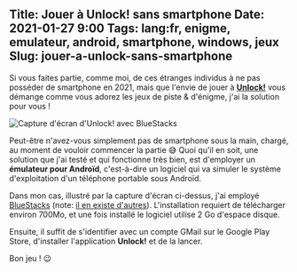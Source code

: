 Title: Jouer à Unlock! sans smartphone
Date: 2021-01-27 9:00
Tags: lang:fr, enigme, emulateur, android, smartphone, windows, jeux
Slug: jouer-a-unlock-sans-smartphone
---

Si vous faites partie, comme moi, de ces étranges individus à ne pas posséder de smartphone en 2021,
mais que l'envie de jouer à [**Unlock!**](https://www.spacecowboys.fr/unlock)
vous démange comme vous adorez les jeux de piste & d'énigme,
j'ai la solution pour vous !

![Capture d'écran d'Unlock! avec BlueStacks](images/2021/01/unlock.png)

Peut-être n'avez-vous simplement pas de smartphone sous la main, chargé, au moment de vouloir commencer la partie 😅
Quoi qu'il en soit, une solution que j'ai testé et qui fonctionne très bien, est d'employer un **émulateur pour Androïd**,
c'est-à-dire un logiciel qui va simuler le système d'exploitation d'un téléphone portable sous Androïd.

Dans mon cas, illustré par la capture d'écran ci-dessus,
j'ai employé [BlueStacks](https://www.bluestacks.com/fr/index.html) (note: [il en existe d'autres](https://www.clubic.com/os-mobile/android/article-881418-1-meilleurs-emulateurs-android-pc-mac.html)).
L'installation requiert de télécharger environ 700Mo,
et une fois installé le logiciel utilise 2 Go d'espace disque.

Ensuite, il suffit de s'identifier avec un compte GMail sur le Google Play Store,
d'installer l'application **Unlock!** et de la lancer.

Bon jeu ! 😉
